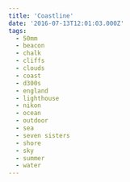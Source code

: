 ```yaml
---
title: 'Coastline'
date: '2016-07-13T12:01:03.000Z'
tags:
  - 50mm
  - beacon
  - chalk
  - cliffs
  - clouds
  - coast
  - d300s
  - england
  - lighthouse
  - nikon
  - ocean
  - outdoor
  - sea
  - seven sisters
  - shore
  - sky
  - summer
  - water
---
```

